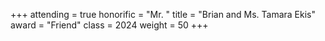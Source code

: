 +++
attending = true
honorific = "Mr. "
title     = "Brian and Ms. Tamara Ekis"
award     = "Friend"
class     = 2024
weight    = 50
+++